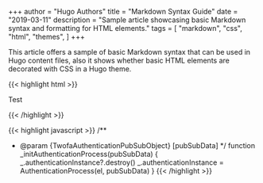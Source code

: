 +++
author = "Hugo Authors"
title = "Markdown Syntax Guide"
date = "2019-03-11"
description = "Sample article showcasing basic Markdown syntax and formatting for HTML elements."
tags = [
    "markdown",
    "css",
    "html",
    "themes",
]
+++

This article offers a sample of basic Markdown syntax that can be used in Hugo content files, also it shows whether basic HTML elements are decorated with CSS in a Hugo theme.

{{< highlight html >}}
<!doctype html>
<html lang="en">
<head>
  <meta charset="utf-8">
  <title>Example HTML5 Document</title>
</head>
<body>
  <p>Test</p>
</body>
</html>
{{< /highlight >}}

{{< highlight javascript >}}
 /**
   * @param {TwofaAuthenticationPubSubObject}  [pubSubData]
   */
  function _initAuthenticationProcess(pubSubData) {
    _.authenticationInstance?.destroy()
    _.authenticationInstance = AuthenticationProcess(el, pubSubData)
  }
{{< /highlight >}}


